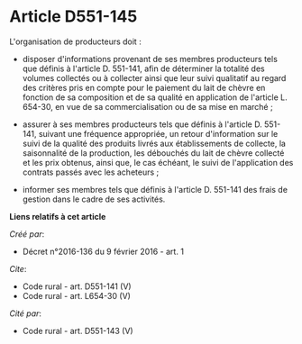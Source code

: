 # Article D551-145

L'organisation de producteurs doit :

- disposer d'informations provenant de ses membres producteurs tels que définis à l'article D. 551-141, afin de déterminer la
totalité des volumes collectés ou à collecter ainsi que leur suivi qualitatif au regard des critères pris en compte pour le
paiement du lait de chèvre en fonction de sa composition et de sa qualité en application de l'article L. 654-30, en vue de sa
commercialisation ou de sa mise en marché ;

- assurer à ses membres producteurs tels que définis à l'article D. 551-141, suivant une fréquence appropriée, un retour
d'information sur le suivi de la qualité des produits livrés aux établissements de collecte, la saisonnalité de la
production, les débouchés du lait de chèvre collecté et les prix obtenus, ainsi que, le cas échéant, le suivi de
l'application des contrats passés avec les acheteurs ;

- informer ses membres tels que définis à l'article D. 551-141 des frais de gestion dans le cadre de ses activités.

**Liens relatifs à cet article**

_Créé par_:

  - Décret n°2016-136 du 9 février 2016 - art. 1

_Cite_:

  - Code rural - art. D551-141 (V)
  - Code rural - art. L654-30 (V)

_Cité par_:

  - Code rural - art. D551-143 (V)
